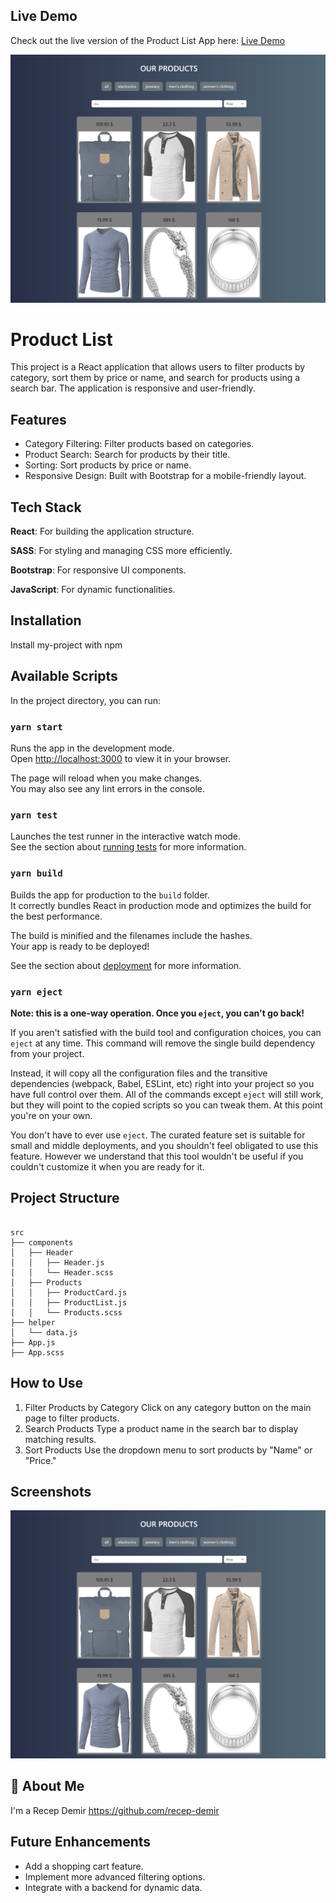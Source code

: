 ## **Live Demo**
Check out the live version of the Product List App here: [Live Demo](https://myproduct-list.netlify.app/)

![Home Page Screenshot](./public/assets/image.png)

# Product List

This project is a React application that allows users to filter products by category, sort them by price or name, and search for products using a search bar. The application is responsive and user-friendly.


## Features

- Category Filtering: Filter products based on categories.
- Product Search: Search for products by their title.
- Sorting: Sort products by price or name.
- Responsive Design: Built with Bootstrap for a mobile-friendly layout.


## Tech Stack

**React**: For building the application structure.

**SASS**: For styling and managing CSS more efficiently.

**Bootstrap**: For responsive UI components.

**JavaScript**: For dynamic functionalities.


## Installation

Install my-project with npm

## Available Scripts

In the project directory, you can run:

### `yarn start`

Runs the app in the development mode.\
Open [http://localhost:3000](http://localhost:3000) to view it in your browser.

The page will reload when you make changes.\
You may also see any lint errors in the console.

### `yarn test`

Launches the test runner in the interactive watch mode.\
See the section about [running tests](https://facebook.github.io/create-react-app/docs/running-tests) for more information.

### `yarn build`

Builds the app for production to the `build` folder.\
It correctly bundles React in production mode and optimizes the build for the best performance.

The build is minified and the filenames include the hashes.\
Your app is ready to be deployed!

See the section about [deployment](https://facebook.github.io/create-react-app/docs/deployment) for more information.

### `yarn eject`

**Note: this is a one-way operation. Once you `eject`, you can't go back!**

If you aren't satisfied with the build tool and configuration choices, you can `eject` at any time. This command will remove the single build dependency from your project.

Instead, it will copy all the configuration files and the transitive dependencies (webpack, Babel, ESLint, etc) right into your project so you have full control over them. All of the commands except `eject` will still work, but they will point to the copied scripts so you can tweak them. At this point you're on your own.

You don't have to ever use `eject`. The curated feature set is suitable for small and middle deployments, and you shouldn't feel obligated to use this feature. However we understand that this tool wouldn't be useful if you couldn't customize it when you are ready for it.


## Project Structure
```    

src
├── components
│   ├── Header
│   │   ├── Header.js
│   │   └── Header.scss
│   ├── Products
│   │   ├── ProductCard.js
│   │   ├── ProductList.js
│   │   └── Products.scss
├── helper
│   └── data.js
├── App.js
├── App.scss
```

## How to Use

1. Filter Products by Category
Click on any category button on the main page to filter products.
2. Search Products
Type a product name in the search bar to display matching results.
3. Sort Products
Use the dropdown menu to sort products by "Name" or "Price."
## Screenshots

![App Screenshot](./public/assets/image.png)


## 🚀 About Me
I'm a Recep Demir
https://github.com/recep-demir


## Future Enhancements

- Add a shopping cart feature.
- Implement more advanced filtering options.
- Integrate with a backend for dynamic data.